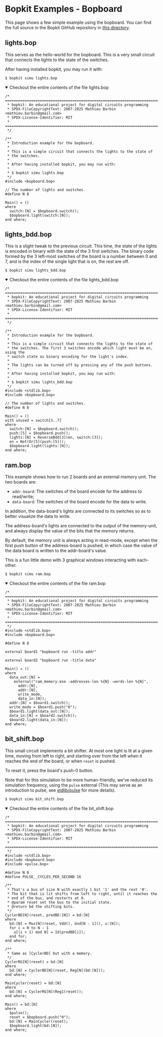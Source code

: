 # Bopkit Examples - Bopboard

This page shows a few simple example using the bopboard. You can find the full source in the Bopkit GitHub repository in [this directory](https://github.com/mbarbin/bopkit/tree/main/stdlib/bopboard/example/).

## lights.bop

This serves as the hello-world for the bopboard. This is a very small circuit
that connects the lights to the state of the switches.

After having installed bopkit, you may run it with:

<!-- $MDX skip -->
```bash
$ bopkit simu lights.bop
```

<details open>
<summary>
Checkout the entire contents of the file lights.bop
</summary>

<!-- $MDX file=lights.bop -->
```bopkit
/* =========================================================================
 * bopkit: An educational project for digital circuits programming
 * SPDX-FileCopyrightText: 2007-2025 Mathieu Barbin <mathieu.barbin@gmail.com>
 * SPDX-License-Identifier: MIT
 * =========================================================================
 */

/**
 * Introduction example for the bopboard.
 *
 * This is a simple circuit that connects the lights to the state of
 * the switches.
 *
 * After having installed bopkit, you may run with:
 *
 * $ bopkit simu lights.bop
 */
#include <bopboard.bop>

// The number of lights and switches.
#define N 8

Main() = ()
where
  switch:[N] = $bopboard.switch();
  $bopboard.light(switch:[N]);
end where;
```

</details>

## lights_bdd.bop

This is a slight tweak to the previous circuit. This time, the state of the
lights is encoded in binary with the state of the 3 first switches. The binary
code formed by the 3 left-most switches of the board is a number between 0 and
7, and is the index of the single light that is on, the rest are off.

<!-- $MDX skip -->
```bash
$ bopkit simu lights_bdd.bop
```

<details open>
<summary>
Checkout the entire contents of the file lights_bdd.bop
</summary>

<!-- $MDX file=lights_bdd.bop -->
```bopkit
/* =========================================================================
 * bopkit: An educational project for digital circuits programming
 * SPDX-FileCopyrightText: 2007-2025 Mathieu Barbin <mathieu.barbin@gmail.com>
 * SPDX-License-Identifier: MIT
 * =========================================================================
 */

/**
 * Introduction example for the bopboard.
 *
 * This is a simple circuit that connects the lights to the state of
 * the switches. The first 3 switches encode which light must be on, using the
 * switch state as binary encoding for the light's index.
 *
 * The lights can be turned off by pressing any of the push buttons.
 *
 * After having installed bopkit, you may run with:
 *
 * $ bopkit simu lights_bdd.bop
 */
#include <stdlib.bop>
#include <bopboard.bop>

// The number of lights and switches.
#define N 8

Main() = ()
with unused = switch[3..7]
where
  switch:[N] = $bopboard.switch();
  push:[5] = $bopboard.push();
  lights:[N] = ReverseBdd[3](en, switch:[3]);
  en = Not(Or[5](push:[5]));
  $bopboard.light(lights:[N]);
end where;
```

</details>

## ram.bop

This example shows how to run 2 boards and an external memory unit. The two
boards are:

- `addr-board`: The switches of the board encode for the address to read/write;
- `data-board`: The switches of the board encode for the data to write.

In addition, the data-board's lights are connected to its switches so as to
better visualize the data to write.

The address-board's lights are connected to the output of the memory-unit, and
always display the value of the bits that the memory returns.

By default, the memory unit is always acting in read-mode, except when the first
push button of the address-board is pushed, in which case the value of the data
board is written to the addr-board's value.

This is a fun little demo with 3 graphical windows interacting with each-other.

<!-- $MDX skip -->
```bash
$ bopkit simu ram.bop
```

<details open>
<summary>
Checkout the entire contents of the file ram.bop
</summary>

<!-- $MDX file=ram.bop -->
```bopkit
/* =========================================================================
 * bopkit: An educational project for digital circuits programming
 * SPDX-FileCopyrightText: 2007-2025 Mathieu Barbin <mathieu.barbin@gmail.com>
 * SPDX-License-Identifier: MIT
 * =========================================================================
 */
#include <stdlib.bop>
#include <bopboard.bop>

#define N 8

external board1 "bopboard run -title addr"

external board2 "bopboard run -title data"

Main() = ()
where
  data_out:[N] =
    external("ram_memory.exe -addresses-len %{N} -words-len %{N}",
      addr:[N],
      addr:[N],
      write_mode,
      data_in:[N]);
  addr:[N] = $board1.switch();
  write_mode = $board1.push("0");
  $board1.light(data_out:[N]);
  data_in:[N] = $board2.switch();
  $board2.light(data_in:[N]);
end where;
```

</details>

## bit_shift.bop

This small circuit implements a bit shifter. At most one light is lit at a given
time, moving from left to right, and starting over from the left when it reaches
the end of the board, or when `reset` is pushed.

To reset it, press the board's push-0 button.

Note that for this simulation to be more human-friendly, we've reduced its
simulation frequency, using the `pulse` external (This may serve as an
introduction to pulse, see [stdlib/pulse](../../pulse/README.md) for more
details).

<!-- $MDX skip -->
```bash
$ bopkit simu bit_shift.bop
```

<details open>
<summary>
Checkout the entire contents of the file bit_shift.bop
</summary>

<!-- $MDX file=bit_shift.bop -->
```bopkit
/* =========================================================================
 * bopkit: An educational project for digital circuits programming
 * SPDX-FileCopyrightText: 2007-2025 Mathieu Barbin <mathieu.barbin@gmail.com>
 * SPDX-License-Identifier: MIT
 * =========================================================================
 */
#include <stdlib.bop>
#include <bopboard.bop>
#include <pulse.bop>

#define N 8
#define PULSE__CYCLES_PER_SECOND 16

/**
 * That's a bus of size N with exactly 1 bit '1' and the rest '0'.
 * The bit that is lit shifts from left to right, until it reaches the
 * end of the bus, and restarts at 0.
 * @param reset set the bus to the initial state.
 * @return bd the shifting bits.
 */
CyclerBD[N](reset, predBD:[N]) = bd:[N]
where
  bd:[N] = Mux[N](reset, Vdd(), Gnd[N - 1](), u:[N]);
  for i = 0 to N - 1
    u[(i + 1) mod N] = Id(predBD[i]);
  end for;
end where;

/**
 * Same as [CyclerBD] but with a memory.
 */
CyclerRG[N](reset) = bd:[N]
where
  bd:[N] = CyclerBD[N](reset, Reg[N](bd:[N]));
end where;

MainCycler(reset) = bd:[N]
where
  bd:[N] = CyclerRG[N](Reg1(reset));
end where;

Main() = bd:[N]
where
  $pulse();
  reset = $bopboard.push("0");
  bd:[N] = MainCycler(reset);
  $bopboard.light(bd:[N]);
end where;
```

</details>
